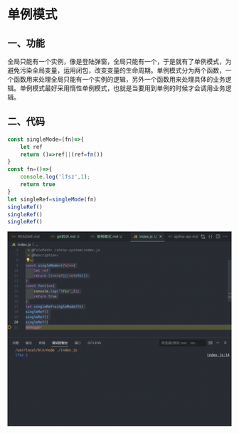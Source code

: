 # 单例模式
## 一、功能
全局只能有一个实例，像是登陆弹窗，全局只能有一个，于是就有了单例模式，为避免污染全局变量，运用闭包，改变变量的生命周期。单例模式分为两个函数，一个函数用来处理全局只能有一个实例的逻辑，另外一个函数用来处理具体的业务逻辑。单例模式最好采用惰性单例模式，也就是当要用到单例的时候才会调用业务逻辑。
## 二、代码
```js
const singleMode=(fn)=>{
    let ref
    return ()=>ref||(ref=fn())
}
const fn=()=>{
    console.log('lfsz',1);
    return true
}
let singleRef=singleMode(fn)
singleRef()
singleRef()
singleRef()
```
![Alt text](image.png)